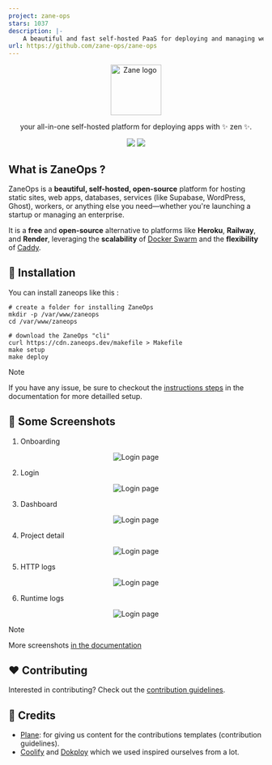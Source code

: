 ```yaml
---
project: zane-ops
stars: 1037
description: |-
    A beautiful and fast self-hosted PaaS for deploying and managing web apps, databases, static websites and more.
url: https://github.com/zane-ops/zane-ops
---
```


<p align="center">
  <picture>
    <source media="(prefers-color-scheme: dark)" srcset="images/ZaneOps-HORIZONTAL-WHITE.svg">
    <source media="(prefers-color-scheme: light)" srcset="./images/ZaneOps-HORIZONTAL-BLACK.svg">
    <img src="./images/ZaneOps-HORIZONTAL-WHITE.svg" alt="Zane logo"  height="100" />
  </picture>
</p>

<div align="center">
<p>
your all-in-one self-hosted platform for deploying apps with ✨ zen ✨.
</p>


<img  src="https://img.shields.io/discord/1348034264670933002?logo=discord&style=for-the-badge&label=Community">

<picture>
 <source media="(prefers-color-scheme: dark)" srcset="https://zaneops.dev/images/project-detail-dark.png">
    <source media="(prefers-color-scheme: light)" srcset="https://zaneops.dev/images/project-detail-light.png">
<img src="https://zaneops.dev/images/project-detail-light.png" />
</picture>

</div>


## What is ZaneOps ?

ZaneOps is a **beautiful, self-hosted, open-source** platform for hosting static sites, web apps, databases, services (like Supabase, WordPress, Ghost), workers, or anything else you need—whether you're launching a startup or managing an enterprise.  

It is a **free** and **open-source** alternative to platforms like **Heroku**, **Railway**, and **Render**, leveraging the **scalability** of [Docker Swarm](https://docs.docker.com/engine/swarm/) and the **flexibility** of [Caddy](https://caddyserver.com/).  


## 🚀 Installation

You can install zaneops like this :

```shell
# create a folder for installing ZaneOps
mkdir -p /var/www/zaneops
cd /var/www/zaneops

# download the ZaneOps "cli"
curl https://cdn.zaneops.dev/makefile > Makefile
make setup 
make deploy
```

> [!NOTE]
> If you have any issue, be sure to checkout the [instructions steps](https://zaneops.dev/installation/) in the documentation for more detailled setup.

## 📸 Some Screenshots


1. Onboarding

  <p align="center">
    <picture>
      <source media="(prefers-color-scheme: dark)" srcset="./images/create-user-dark.png">
      <source media="(prefers-color-scheme: light)" srcset="./images/create-user-light.png">
      <img src="./images/create-user-dark.png" alt="Login page" />
    </picture>
  </p>

2. Login

  <p align="center">
    <picture>
      <source media="(prefers-color-scheme: dark)" srcset="./images/login-dark.png">
      <source media="(prefers-color-scheme: light)" srcset="./images/login-light.png">
      <img src="./images/login-dark.png" alt="Login page" />
    </picture>
  </p>

3. Dashboard

  <p align="center">
    <picture>
      <source media="(prefers-color-scheme: dark)" srcset="./images/dashboard-dark.png">
      <source media="(prefers-color-scheme: light)" srcset="./images/dashboard-light.png">
      <img src="./images/dashboard-dark.png" alt="Login page" />
    </picture>
  </p>

4. Project detail

  <p align="center">
    <picture>
      <source media="(prefers-color-scheme: dark)" srcset="./images/project-detail-dark.png">
      <source media="(prefers-color-scheme: light)" srcset="./images/project-detail-light.png">
      <img src="./images/project-detail-dark.png" alt="Login page" />
    </picture>
  </p>

5. HTTP logs

  <p align="center">
    <picture>
      <source media="(prefers-color-scheme: dark)" srcset="./images/http-logs-dark.png">
      <source media="(prefers-color-scheme: light)" srcset="./images/http-logs-light.png">
      <img src="./images/http-logs-dark.png" alt="Login page" />
    </picture>
  </p>

6. Runtime logs

  <p align="center">
    <picture>
      <source media="(prefers-color-scheme: dark)" srcset="./images/logs-octane-dark.png">
      <source media="(prefers-color-scheme: light)" srcset="./images/logs-octane-light.png">
      <img src="./images/logs-octane-dark.png" alt="Login page" />
    </picture>
  </p>

> [!NOTE]
> More screenshots [in the documentation](https://zaneops.dev/screenshots/)

## ❤️ Contributing

Interested in contributing? Check out the [contribution guidelines](./CONTRIBUTING.md).

## 🙏 Credits

- [Plane](https://github.com/makeplane/plane): for giving us content for the contributions templates (contribution
  guidelines).
- [Coolify](https://github.com/coollabsio/coolify) and [Dokploy](https://github.com/dokploy/dokploy) which we used inspired ourselves from a lot.

